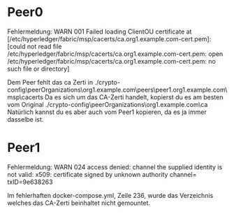 # Peer0
Fehlermeldung:
WARN 001 Failed loading ClientOU certificate at [/etc/hyperledger/fabric/msp/cacerts/ca.org1.example.com-cert.pem]: [could not read file /etc/hyperledger/fabric/msp/cacerts/ca.org1.example.com-cert.pem: open /etc/hyperledger/fabric/msp/cacerts/ca.org1.example.com-cert.pem: no such file or directory]

Dem Peer fehlt das ca Zerti in
./crypto-config\peerOrganizations\org1.example.com\peers\peer1.org1.example.com\msp\cacerts
Da es sich um das CA-Zerti handelt, kopierst du es am besten vom Original
./crypto-config\peerOrganizations\org1.example.com\ca
Natürlich kannst du es aber auch vom Peer1 kopieren, da es ja immer dasselbe ist.


# Peer1
Fehlermeldung:
WARN 024 access denied: channel the supplied identity is not valid: x509: certificate signed by unknown authority channel= txID=9e638263

Im fehlerhaften docker-compose.yml, Zeile 236, wurde das Verzeichnis welches das CA-Zerti beinhaltet nicht gemountet.
